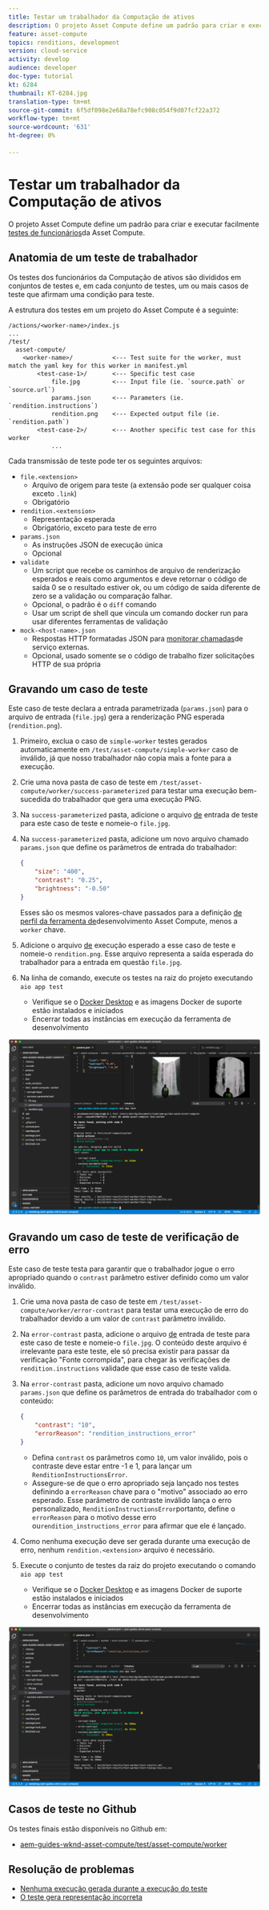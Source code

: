 ```yaml
---
title: Testar um trabalhador da Computação de ativos
description: O projeto Asset Compute define um padrão para criar e executar facilmente testes de funcionários da Asset Compute.
feature: asset-compute
topics: renditions, development
version: cloud-service
activity: develop
audience: developer
doc-type: tutorial
kt: 6284
thumbnail: KT-6284.jpg
translation-type: tm+mt
source-git-commit: 6f5df098e2e68a78efc908c054f9d07fcf22a372
workflow-type: tm+mt
source-wordcount: '631'
ht-degree: 0%

---
```



# Testar um trabalhador da Computação de ativos

O projeto Asset Compute define um padrão para criar e executar facilmente [testes de funcionários](https://docs.adobe.com/content/help/en/asset-compute/using/extend/test-custom-application.html)da Asset Compute.

## Anatomia de um teste de trabalhador

Os testes dos funcionários da Computação de ativos são divididos em conjuntos de testes e, em cada conjunto de testes, um ou mais casos de teste que afirmam uma condição para teste.

A estrutura dos testes em um projeto do Asset Compute é a seguinte:

```
/actions/<worker-name>/index.js
...
/test/
  asset-compute/
    <worker-name>/           <--- Test suite for the worker, must match the yaml key for this worker in manifest.yml
        <test-case-1>/       <--- Specific test case 
            file.jpg         <--- Input file (ie. `source.path` or `source.url`)
            params.json      <--- Parameters (ie. `rendition.instructions`)
            rendition.png    <--- Expected output file (ie. `rendition.path`)
        <test-case-2>/       <--- Another specific test case for this worker
            ...
```

Cada transmissão de teste pode ter os seguintes arquivos:

+ `file.<extension>`
   + Arquivo de origem para teste (a extensão pode ser qualquer coisa exceto `.link`)
   + Obrigatório
+ `rendition.<extension>`
   + Representação esperada
   + Obrigatório, exceto para teste de erro
+ `params.json`
   + As instruções JSON de execução única
   + Opcional
+ `validate`
   + Um script que recebe os caminhos de arquivo de renderização esperados e reais como argumentos e deve retornar o código de saída 0 se o resultado estiver ok, ou um código de saída diferente de zero se a validação ou comparação falhar.
   + Opcional, o padrão é o `diff` comando
   + Usar um script de shell que vincula um comando docker run para usar diferentes ferramentas de validação
+ `mock-<host-name>.json`
   + Respostas HTTP formatadas JSON para [monitorar chamadas](https://www.mock-server.com/mock_server/creating_expectations.html)de serviço externas.
   + Opcional, usado somente se o código de trabalho fizer solicitações HTTP de sua própria

## Gravando um caso de teste

Este caso de teste declara a entrada parametrizada (`params.json`) para o arquivo de entrada (`file.jpg`) gera a renderização PNG esperada (`rendition.png`).

1. Primeiro, exclua o caso de `simple-worker` testes gerados automaticamente em `/test/asset-compute/simple-worker` caso de inválido, já que nosso trabalhador não copia mais a fonte para a execução.
1. Crie uma nova pasta de caso de teste em `/test/asset-compute/worker/success-parameterized` para testar uma execução bem-sucedida do trabalhador que gera uma execução PNG.
1. Na `success-parameterized` pasta, adicione o arquivo [de](./assets/test/success-parameterized/file.jpg) entrada de teste para este caso de teste e nomeie-o `file.jpg`.
1. Na `success-parameterized` pasta, adicione um novo arquivo chamado `params.json` que define os parâmetros de entrada do trabalhador:

   ```json
   { 
       "size": "400",
       "contrast": "0.25",
       "brightness": "-0.50"
   }
   ```
   Esses são os mesmos valores-chave passados para a definição [de perfil da ferramenta de](../develop/development-tool.md)desenvolvimento Asset Compute, menos a `worker` chave.
1. Adicione o arquivo [de](./assets/test/success-parameterized/rendition.png) execução esperado a esse caso de teste e nomeie-o `rendition.png`. Esse arquivo representa a saída esperada do trabalhador para a entrada em questão `file.jpg`.
1. Na linha de comando, execute os testes na raiz do projeto executando `aio app test`
   + Verifique se o [Docker Desktop](../set-up/development-environment.md#docker) e as imagens Docker de suporte estão instalados e iniciados
   + Encerrar todas as instâncias em execução da ferramenta de desenvolvimento

![Teste - Êxito ](./assets/test/success-parameterized/result.png)

## Gravando um caso de teste de verificação de erro

Este caso de teste testa para garantir que o trabalhador jogue o erro apropriado quando o `contrast` parâmetro estiver definido como um valor inválido.

1. Crie uma nova pasta de caso de teste em `/test/asset-compute/worker/error-contrast` para testar uma execução de erro do trabalhador devido a um valor de `contrast` parâmetro inválido.
1. Na `error-contrast` pasta, adicione o arquivo [de](./assets/test/error-contrast/file.jpg) entrada de teste para este caso de teste e nomeie-o `file.jpg`. O conteúdo deste arquivo é irrelevante para este teste, ele só precisa existir para passar da verificação &quot;Fonte corrompida&quot;, para chegar às verificações de `rendition.instructions` validade que esse caso de teste valida.
1. Na `error-contrast` pasta, adicione um novo arquivo chamado `params.json` que define os parâmetros de entrada do trabalhador com o conteúdo:

   ```json
   {
       "contrast": "10",
       "errorReason": "rendition_instructions_error"
   }
   ```

   + Defina `contrast` os parâmetros como `10`, um valor inválido, pois o contraste deve estar entre -1 e 1, para lançar um `RenditionInstructionsError`.
   + Assegure-se de que o erro apropriado seja lançado nos testes definindo a `errorReason` chave para o &quot;motivo&quot; associado ao erro esperado. Esse parâmetro de contraste inválido lança o erro [](../develop/worker.md#errors)personalizado, `RenditionInstructionsError`portanto, define o `errorReason` para o motivo desse erro ou`rendition_instructions_error` para afirmar que ele é lançado.

1. Como nenhuma execução deve ser gerada durante uma execução de erro, nenhum `rendition.<extension>` arquivo é necessário.
1. Execute o conjunto de testes da raiz do projeto executando o comando `aio app test`
   + Verifique se o [Docker Desktop](../set-up/development-environment.md#docker) e as imagens Docker de suporte estão instalados e iniciados
   + Encerrar todas as instâncias em execução da ferramenta de desenvolvimento

![Teste - Contraste do erro](./assets/test/error-contrast/result.png)

## Casos de teste no Github

Os testes finais estão disponíveis no Github em:

+ [aem-guides-wknd-asset-compute/test/asset-compute/worker](https://github.com/adobe/aem-guides-wknd-asset-compute/tree/master/test/asset-compute/worker)

## Resolução de problemas

+ [Nenhuma execução gerada durante a execução do teste](../troubleshooting.md#test-no-rendition-generated)
+ [O teste gera representação incorreta](../troubleshooting.md#tests-generates-incorrect-rendition)
